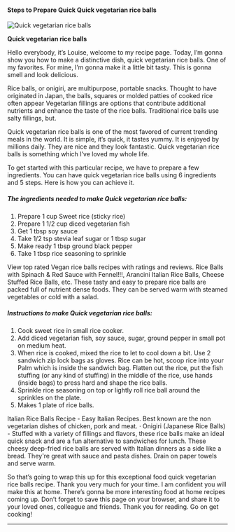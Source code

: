             

#### Steps to Prepare Quick Quick vegetarian rice balls

![Quick vegetarian rice balls](https://img-global.cpcdn.com/recipes/6516880950427648/751x532cq70/quick-vegetarian-rice-balls-recipe-main-photo.jpg)

**Quick vegetarian rice balls**

Hello everybody, it’s Louise, welcome to my recipe page. Today, I’m gonna show you how to make a distinctive dish, quick vegetarian rice balls. One of my favorites. For mine, I’m gonna make it a little bit tasty. This is gonna smell and look delicious.

Rice balls, or onigiri, are multipurpose, portable snacks. Thought to have originated in Japan, the balls, squares or molded patties of cooked rice often appear Vegetarian fillings are options that contribute additional nutrients and enhance the taste of the rice balls. Traditional rice balls use salty fillings, but.

Quick vegetarian rice balls is one of the most favored of current trending meals in the world. It is simple, it’s quick, it tastes yummy. It is enjoyed by millions daily. They are nice and they look fantastic. Quick vegetarian rice balls is something which I’ve loved my whole life.

To get started with this particular recipe, we have to prepare a few ingredients. You can have quick vegetarian rice balls using 6 ingredients and 5 steps. Here is how you can achieve it.

##### The ingredients needed to make Quick vegetarian rice balls:

1.  Prepare 1 cup Sweet rice (sticky rice)
2.  Prepare 1 1/2 cup diced vegetarian fish
3.  Get 1 tbsp soy sauce
4.  Take 1/2 tsp stevia leaf sugar or 1 tbsp sugar
5.  Make ready 1 tbsp ground black pepper
6.  Take 1 tbsp rice seasoning to sprinkle

View top rated Vegan rice balls recipes with ratings and reviews. Rice Balls with Spinach & Red Sauce with Fennel!!!, Arancini Italian Rice Balls, Cheese Stuffed Rice Balls, etc. These tasty and easy to prepare rice balls are packed full of nutrient dense foods. They can be served warm with steamed vegetables or cold with a salad.

##### Instructions to make Quick vegetarian rice balls:

1.  Cook sweet rice in small rice cooker.
2.  Add diced vegetarian fish, soy sauce, sugar, ground pepper in small pot on medium heat.
3.  When rice is cooked, mixed the rice to let to cool down a bit. Use 2 sandwich zip lock bags as gloves. Rice can be hot, scoop rice into your Palm which is inside the sandwich bag. Flatten out the rice, put the fish stuffing (or any kind of stuffing) in the middle of the rice, use hands (inside bags) to press hard and shape the rice balls.
4.  Sprinkle rice seasoning on top or lightly roll rice ball around the sprinkles on the plate.
5.  Makes 1 plate of rice balls.

Italian Rice Balls Recipe - Easy Italian Recipes. Best known are the non vegetarian dishes of chicken, pork and meat. · Onigiri (Japanese Rice Balls) - Stuffed with a variety of fillings and flavors, these rice balls make an ideal quick snack and are a fun alternative to sandwiches for lunch. These cheesy deep-fried rice balls are served with Italian dinners as a side like a bread. They're great with sauce and pasta dishes. Drain on paper towels and serve warm.

So that’s going to wrap this up for this exceptional food quick vegetarian rice balls recipe. Thank you very much for your time. I am confident you will make this at home. There’s gonna be more interesting food at home recipes coming up. Don’t forget to save this page on your browser, and share it to your loved ones, colleague and friends. Thank you for reading. Go on get cooking!

* * *